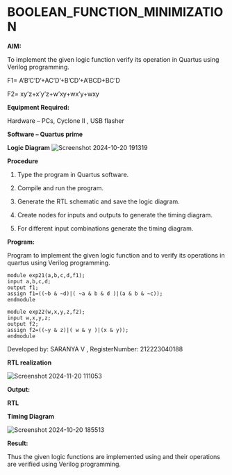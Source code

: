 # BOOLEAN_FUNCTION_MINIMIZATION

**AIM:**

To implement the given logic function verify its operation in Quartus using Verilog programming.

F1= A’B’C’D’+AC’D’+B’CD’+A’BCD+BC’D 

F2= xy’z+x’y’z+w’xy+wx’y+wxy

**Equipment Required:**

Hardware – PCs, Cyclone II , USB flasher

**Software – Quartus prime**

**Logic Diagram**
![Screenshot 2024-10-20 191319](https://github.com/user-attachments/assets/e909df5c-f7fe-4005-b287-e2e4116fba43)

**Procedure**

1.	Type the program in Quartus software.

2.	Compile and run the program.

3.	Generate the RTL schematic and save the logic diagram.

4.	Create nodes for inputs and outputs to generate the timing diagram.

5.	For different input combinations generate the timing diagram.


**Program:**

Program to implement the given logic function and to verify its operations in quartus using Verilog programming.
```
module exp21(a,b,c,d,f1);
input a,b,c,d;
output f1;
assign f1=((~b & ~d)|( ~a & b & d )|(a & b & ~c));
endmodule
```
```
module exp22(w,x,y,z,f2);
input w,x,y,z;
output f2;
assign f2=((~y & z)|( w & y )|(x & y));
endmodule
```

Developed by: SARANYA V , RegisterNumber: 212223040188

**RTL realization**

![Screenshot 2024-11-20 111053](https://github.com/user-attachments/assets/29808b0f-0b4d-4fd9-b388-42f899db98af)


**Output:**

**RTL**

**Timing Diagram**

![Screenshot 2024-10-20 185513](https://github.com/user-attachments/assets/5d81e310-dec4-4dbf-a337-6fa6f1a71112)

**Result:**

Thus the given logic functions are implemented using and their operations are verified using Verilog programming.


